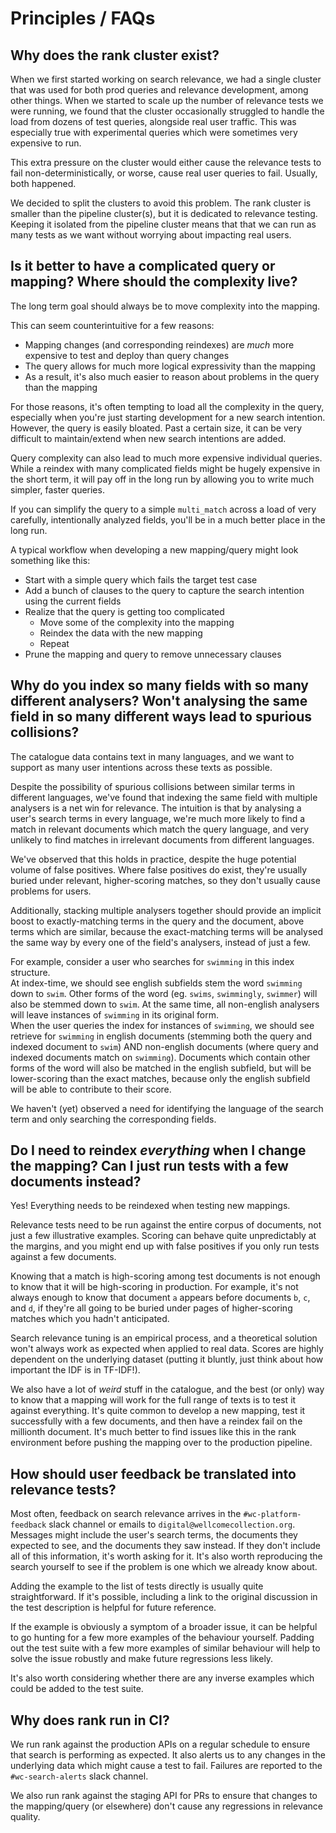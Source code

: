 # Principles / FAQs

## Why does the rank cluster exist?

When we first started working on search relevance, we had a single cluster that was used for both prod queries and relevance development, among other things. When we started to scale up the number of relevance tests we were running, we found that the cluster occasionally struggled to handle the load from dozens of test queries, alongside real user traffic. This was especially true with experimental queries which were sometimes very expensive to run.

This extra pressure on the cluster would either cause the relevance tests to fail non-deterministically, or worse, cause real user queries to fail. Usually, both happened.

We decided to split the clusters to avoid this problem. The rank cluster is smaller than the pipeline cluster(s), but it is dedicated to relevance testing. Keeping it isolated from the pipeline cluster means that that we can run as many tests as we want without worrying about impacting real users.

## Is it better to have a complicated query or mapping? Where should the complexity live?

The long term goal should always be to move complexity into the mapping.

This can seem counterintuitive for a few reasons:

- Mapping changes (and corresponding reindexes) are _much_ more expensive to test and deploy than query changes
- The query allows for much more logical expressivity than the mapping
- As a result, it's also much easier to reason about problems in the query than the mapping

For those reasons, it's often tempting to load all the complexity in the query, especially when you're just starting development for a new search intention. However, the query is easily bloated. Past a certain size, it can be very difficult to maintain/extend when new search intentions are added.

Query complexity can also lead to much more expensive individual queries. While a reindex with many complicated fields might be hugely expensive in the short term, it will pay off in the long run by allowing you to write much simpler, faster queries.

If you can simplify the query to a simple `multi_match` across a load of very carefully, intentionally analyzed fields, you'll be in a much better place in the long run.

A typical workflow when developing a new mapping/query might look something like this:

- Start with a simple query which fails the target test case
- Add a bunch of clauses to the query to capture the search intention using the current fields
- Realize that the query is getting too complicated
  - Move some of the complexity into the mapping
  - Reindex the data with the new mapping
  - Repeat
- Prune the mapping and query to remove unnecessary clauses

## Why do you index so many fields with so many different analysers? Won't analysing the same field in so many different ways lead to spurious collisions?

The catalogue data contains text in many languages, and we want to support as many user intentions across these texts as possible.

Despite the possibility of spurious collisions between similar terms in different languages, we've found that indexing the same field with multiple analysers is a net win for relevance. The intuition is that by analysing a user's search terms in every language, we're much more likely to find a match in relevant documents which match the query language, and very unlikely to find matches in irrelevant documents from different languages.

We've observed that this holds in practice, despite the huge potential volume of false positives. Where false positives do exist, they're usually buried under relevant, higher-scoring matches, so they don't usually cause problems for users.

Additionally, stacking multiple analysers together should provide an implicit boost to exactly-matching terms in the query and the document, above terms which are similar, because the exact-matching terms will be analysed the same way by every one of the field's analysers, instead of just a few.

For example, consider a user who searches for `swimming` in this index structure.  
At index-time, we should see english subfields stem the word `swimming` down to `swim`. Other forms of the word (eg. `swims`, `swimmingly`, `swimmer`) will also be stemmed down to `swim`. At the same time, all non-english analysers will leave instances of `swimming` in its original form.  
When the user queries the index for instances of `swimming`, we should see retrieve for `swimming` in english documents (stemming both the query and indexed document to `swim`) AND non-english documents (where query and indexed documents match on `swimming`). Documents which contain other forms of the word will also be matched in the english subfield, but will be lower-scoring than the exact matches, because only the english subfield will be able to contribute to their score.

We haven't (yet) observed a need for identifying the language of the search term and only searching the corresponding fields.

## Do I need to reindex _everything_ when I change the mapping? Can I just run tests with a few documents instead?

Yes! Everything needs to be reindexed when testing new mappings.

Relevance tests need to be run against the entire corpus of documents, not just a few illustrative examples. Scoring can behave quite unpredictably at the margins, and you might end up with false positives if you only run tests against a few documents.

Knowing that a match is high-scoring among test documents is not enough to know that it will be high-scoring in production. For example, it's not always enough to know that document `a` appears before documents `b`, `c`, and `d`, if they're all going to be buried under pages of higher-scoring matches which you hadn't anticipated.

Search relevance tuning is an empirical process, and a theoretical solution won't always work as expected when applied to real data. Scores are highly dependent on the underlying dataset (putting it bluntly, just think about how important the IDF is in TF-IDF!).

We also have a lot of _weird_ stuff in the catalogue, and the best (or only) way to know that a mapping will work for the full range of texts is to test it against everything. It's quite common to develop a new mapping, test it successfully with a few documents, and then have a reindex fail on the millionth document. It's much better to find issues like this in the rank environment before pushing the mapping over to the production pipeline.

## How should user feedback be translated into relevance tests?

Most often, feedback on search relevance arrives in the `#wc-platform-feedback` slack channel or emails to `digital@wellcomecollection.org`. Messages might include the user's search terms, the documents they expected to see, and the documents they saw instead. If they don't include all of this information, it's worth asking for it. It's also worth reproducing the search yourself to see if the problem is one which we already know about.

Adding the example to the list of tests directly is usually quite straightforward. If it's possible, including a link to the original discussion in the test description is helpful for future reference.

If the example is obviously a symptom of a broader issue, it can be helpful to go hunting for a few more examples of the behaviour yourself. Padding out the test suite with a few more examples of similar behaviour will help to solve the issue robustly and make future regressions less likely.

It's also worth considering whether there are any inverse examples which could be added to the test suite.

## Why does rank run in CI?

We run rank against the production APIs on a regular schedule to ensure that search is performing as expected. It also alerts us to any changes in the underlying data which might cause a test to fail. Failures are reported to the `#wc-search-alerts` slack channel.

We also run rank against the staging API for PRs to ensure that changes to the mapping/query (or elsewhere) don't cause any regressions in relevance quality.
